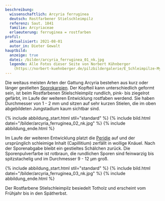 ```yaml
---
beschreibung:
  wissenschaftlich: Arcyria ferruginea
  deutsch: Rostfarbener Stielschleimpilz
  referenz: Saut. 1841
  familie: Arcyriaceae
  erlaeuterung: ferruginea = rostfarben
profil:
  aktualisiert: 2021-08-01
  autor_in: Dieter Gewalt
hauptbild:
  anzeige: true
  datei: /bilder/arcyria_ferruginea_01_nk.jpg
  legende: Alle Fotos dieser Seite von Norbert Kühnberger
    (https://norbert-kuehnberger.de/pilzbildergalerie/E_Schleimpilze-Myxomyceten_-_45_Arten/index.htm)
---
```

Die weitaus meisten Arten der Gattung Arcyria bestehen aus kurz oder länger gestielten [Sporokarpien](Sporokarp "Glossar"). Der Kopfteil kann unterschiedlich geformt sein, ist beim Rostfarbenen Stielschleimpilz rundlich, pink- bis ziegelrot gefärbt, im Laufe der weiteren Entwicklung rostfaben werdend. Sie haben Durchmesser von 1 - 2 mm und sitzen auf sehr kurzen Stielen, die im oben abgebildeten Jungstadium kaum sichtbar sind.

{% include abbildung_start.html stil="standard" %}
{% include bild.html datei="/bilder/arcyria_ferruginea_02_nk.jpg" %}
{% include abbildung_ende.html %}

Im Laufe der weiteren Entwicklung platzt die [Peridie](Peridie "Glossar") auf und der ursprünglich schleimige Inhalt (Capillitium) zerfällt in wollige Knäuel. Nach der Sporenabgabe bleibt ein gestieltes Schälchen zurück. Die Sporenpulverfarbe ist rotbraun, die rundlichen Sporen sind feinwarzig bis spitzstachelig und im Durchmesser 9 - 12 µm groß.

{% include abbildung_start.html stil="standard" %}
{% include bild.html datei="/bilder/arcyria_ferruginea_03_nk.jpg" %}
{% include abbildung_ende.html %}

Der Rostfarbene Stielschleimpilz besiedelt Totholz und erscheint vom Frühjahr bis in den Spätherbst.